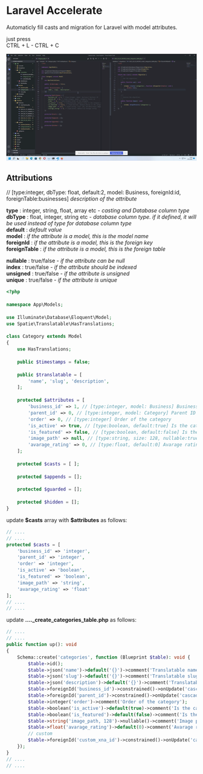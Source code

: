 # Laravel Accelerate

Automaticly fill casts and migration for Laravel with model attributes.

just press  
CTRL + L - CTRL + C

![Laravel Accelerate](https://github.com/amiralrouter/laravel-accelerate/blob/main/images/preview.gif?raw=true)

 
## Attributions
// [type:integer, dbType: float, default:2, model: Business, foreignId:id, foreignTable:businesses] *description of the attribute*  
  
**type** : integer, string, float, array etc - *casting and Database column type*  
**dbType** : float, integer, string etc - *database column type. if it defined, it will be used instead of type for database column type*  
**default** : *default value*  
**model** : *if the attribute is a model, this is the model name*  
**foreignId** : *if the attribute is a model, this is the foreign key*  
**foreignTable** :  *if the attribute is a model, this is the foreign table*  
  
**nullable** : true/false - *if the attribute can be null*  
**index** : true/false - *if the attribute should be indexed*  
**unsigned** : true/false - *if the attribute is unsigned*  
**unique** : true/false - *if the attribute is unique*  
 
```php
<?php

namespace App\Models;

use Illuminate\Database\Eloquent\Model;
use Spatie\Translatable\HasTranslations;

class Category extends Model
{
	use HasTranslations;

	public $timestamps = false;

	public $translatable = [
		'name', 'slug', 'description',
	];

	protected $attributes = [
		'business_id' => 1, // [type:integer, model: Business] Business ID
        'parent_id' => 0, // [type:integer, model: Category] Parent ID
        'order' => 0, // [type:integer] Order of the category
        'is_active' => true, // [type:boolean, default:true] Is the category active?
        'is_featured' => false, // [type:boolean, default:false] Is the category featured?
        'image_path' => null, // [type:string, size: 128, nullable:true] Image path
        'avarage_rating' => 0, // [type:float, default:0] Avarage rating
	]; 

	protected $casts = [ ];

	protected $appends = [];

	protected $guarded = [];

	protected $hidden = [];
} 
```

update **$casts** array with **\$attributes** as follows:
```php
// ....
// ....
protected $casts = [
    'business_id' => 'integer',
    'parent_id' => 'integer',
    'order' => 'integer',
    'is_active' => 'boolean',
    'is_featured' => 'boolean',
    'image_path' => 'string',
    'avarage_rating' => 'float'
];
// ....
// ....
```

update **...._create_categories_table.php** as follows:
```php
// ....
// ....
public function up(): void
{
    Schema::create('categories', function (Blueprint $table): void {
        $table->id();
        $table->json('name')->default('{}')->comment('Translatable name');
        $table->json('slug')->default('{}')->comment('Translatable slug');
        $table->json('description')->default('{}')->comment('Translatable description');
        $table->foreignId('business_id')->constrained()->onUpdate('cascade')->onDelete('cascade')->comment('Business ID');
        $table->foreignId('parent_id')->constrained()->onUpdate('cascade')->onDelete('cascade')->comment('Parent ID');
        $table->integer('order')->comment('Order of the category');
        $table->boolean('is_active')->default(true)->comment('Is the category active?');
        $table->boolean('is_featured')->default(false)->comment('Is the category featured?');
        $table->string('image_path, 128')->nullable()->comment('Image path');
        $table->float('avarage_rating')->default(0)->comment('Avarage rating');
        // custom
        $table->foreignId('custom_xna_id')->constrained()->onUpdate('cascade')->onDelete('cascade')->comment('Business ID');
    });
}
// ....
// ....
```